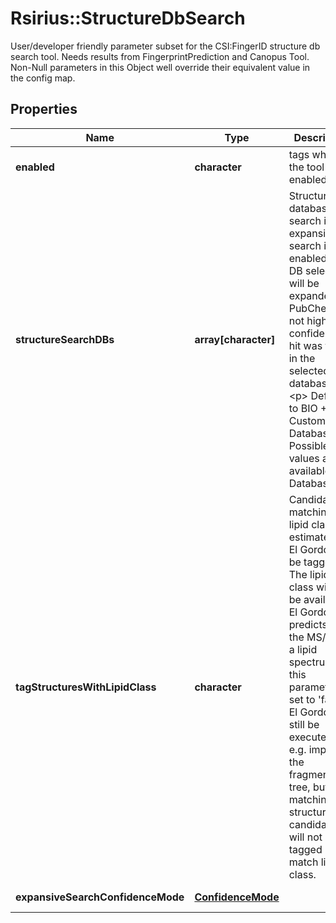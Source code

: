 # Rsirius::StructureDbSearch

User/developer friendly parameter subset for the CSI:FingerID structure db search tool.  Needs results from FingerprintPrediction and Canopus Tool.  Non-Null parameters in this Object well override their equivalent value in the config map.

## Properties
Name | Type | Description | Notes
------------ | ------------- | ------------- | -------------
**enabled** | **character** | tags whether the tool is enabled | [optional] 
**structureSearchDBs** | **array[character]** | Structure databases to search in, If expansive search is enabled this DB selection will be expanded to PubChem  if not high confidence hit was found in the selected databases.  &lt;p&gt;  Defaults to BIO + Custom Databases. Possible values are available to Database API. | [optional] 
**tagStructuresWithLipidClass** | **character** | Candidates matching the lipid class estimated by El Gordo will be tagged.  The lipid class will only be available if El Gordo predicts that the MS/MS is a lipid spectrum.  If this parameter is set to &#39;false&#39; El Gordo will still be executed and e.g. improve the fragmentation  tree, but the matching structure candidates will not be tagged if they match lipid class. | [optional] 
**expansiveSearchConfidenceMode** | [**ConfidenceMode**](ConfidenceMode.md) |  | [optional] [Enum: ] 



